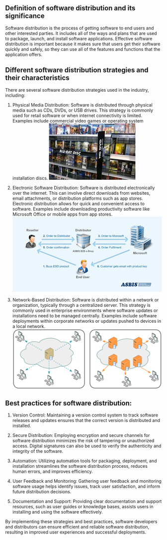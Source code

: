 ## Definition of software distribution and its significance
Software distribution is the process of getting software to end users and other interested parties. It includes all of the ways and plans that are used to package, launch, and install software applications. Effective software distribution is important because it makes sure that users get their software quickly and safely, so they can use all of the features and functions that the application offers.

## Different software distribution strategies and their characteristics
There are several software distribution strategies used in the industry, including:

1. Physical Media Distribution: Software is distributed through physical media such as CDs, DVDs, or USB drives. This strategy is commonly used for retail software or when internet connectivity is limited. Examples include commercial video games or operating system installation discs.
![pmd.jpg](/lab4/pmd.jpg)

2. Electronic Software Distribution: Software is distributed electronically over the internet. This can involve direct downloads from websites, email attachments, or distribution platforms such as app stores. Electronic distribution allows for quick and convenient access to software. Examples include downloading productivity software like Microsoft Office or mobile apps from app stores.
![esd.jpg](/lab4/esd.jpg)

3. Network-Based Distribution: Software is distributed within a network or organization, typically through a centralized server. This strategy is commonly used in enterprise environments where software updates or installations need to be managed centrally. Examples include software deployments within corporate networks or updates pushed to devices in a local network.
![NCDN.svg](/lab4/NCDN.svg)

## Best practices for software distribution:

1. Version Control: Maintaining a version control system to track software releases and updates ensures that the correct version is distributed and installed.

2. Secure Distribution: Employing encryption and secure channels for software distribution minimizes the risk of tampering or unauthorized access. Digital signatures can also be used to verify the authenticity and integrity of the software.

3. Automation: Utilizing automation tools for packaging, deployment, and installation streamlines the software distribution process, reduces human errors, and improves efficiency.

4. User Feedback and Monitoring: Gathering user feedback and monitoring software usage helps identify issues, track user satisfaction, and inform future distribution decisions.

5. Documentation and Support: Providing clear documentation and support resources, such as user guides or knowledge bases, assists users in installing and using the software effectively.

By implementing these strategies and best practices, software developers and distributors can ensure efficient and reliable software distribution, resulting in improved user experiences and successful deployments.